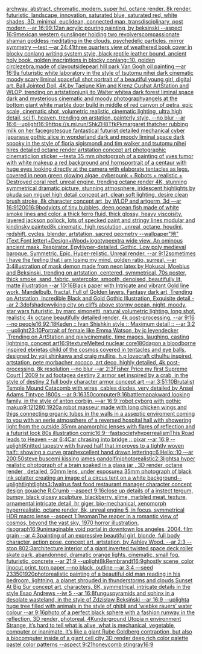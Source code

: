 [archway, abstract, chromatic, modern, super hd, octane render, 8k render, futuristic, landscape, innovation, saturated blue, saturated red, white shades, 3D, minimal, euclidean, connected map, transdisciplinary, post modern --ar 16:9](https://www.ebank.nz/aiartgenerator?category=archway%2C%2520abstract%2C%2520chromatic%2C%2520modern%2C%2520super%2520hd%2C%2520octane%2520render%2C%25208k%2520render%2C%2520futuristic%2C%2520landscape%2C%2520innovation%2C%2520saturated%2520blue%2C%2520saturated%2520red%2C%2520white%2520shades%2C%25203D%2C%2520minimal%2C%2520euclidean%2C%2520connected%2520map%2C%2520transdisciplinary%2C%2520post%2520modern%2520--ar%252016%3A9)[9:12](https://www.ebank.nz/aiartgenerator?category=9%3A12)[an acrylic pouring painting, by beksinski --aspect 16:9](https://www.ebank.nz/aiartgenerator?category=an%2520acrylic%2520pouring%2520painting%2C%2520by%2520beksinski%2520--aspect%252016%3A9)[mexican western gunslinger holding two revolvers](https://www.ebank.nz/aiartgenerator?category=mexican%2520western%2520gunslinger%2520holding%2520two%2520revolvers)[compassionate shaman goddess meditating in the clouds, psychedelic particles, mirror symmetry —test —ar 24:41](https://www.ebank.nz/aiartgenerator?category=compassionate%2520shaman%2520goddess%2520meditating%2520in%2520the%2520clouds%2C%2520psychedelic%2520particles%2C%2520mirror%2520symmetry%2520%E2%80%94test%2520%E2%80%94ar%252024%3A41)[three quarters view of weathered book cover in blocky conlang writing system style, black reptile leather bound, ancient holy book, golden inscriptions in blocky conlang::10, golden circle](https://www.ebank.nz/aiartgenerator?category=three%2520quarters%2520view%2520of%2520weathered%2520book%2520cover%2520in%2520blocky%2520conlang%2520writing%2520system%2520style%2C%2520black%2520reptile%2520leather%2520bound%2C%2520ancient%2520holy%2520book%2C%2520golden%2520inscriptions%2520in%2520blocky%2520conlang%3A%3A10%2C%2520golden%2520circle)[zebra,made of clay](https://www.ebank.nz/aiartgenerator?category=zebra%2Cmade%2520of%2520clay)[outside](https://www.ebank.nz/aiartgenerator?category=outside)[pearl hill park Van Gogh oil painting —ar 16:9](https://www.ebank.nz/aiartgenerator?category=pearl%2520hill%2520park%2520Van%2520Gogh%2520oil%2520painting%2520%E2%80%94ar%252016%3A9)[a futuristic white laboratory in the style of tsutomu nihei dark cinematic moody scary liminal space](https://www.ebank.nz/aiartgenerator?category=a%2520futuristic%2520white%2520laboratory%2520in%2520the%2520style%2520of%2520tsutomu%2520nihei%2520dark%2520cinematic%2520moody%2520scary%2520liminal%2520space)[full shot portrait of a beautiful young girl, digital art, Ball Jointed Doll, 4K,by Taejune Kim and Krenz Cushat ArtStation and WLOP, trending on artstation](https://www.ebank.nz/aiartgenerator?category=full%2520shot%2520portrait%2520of%2520a%2520beautiful%2520young%2520girl%2C%2520digital%2520art%2C%2520Ball%2520Jointed%2520Doll%2C%25204K%2Cby%2520Taejune%2520Kim%2520and%2520Krenz%2520Cushat%2520ArtStation%2520and%2520WLOP%2C%2520trending%2520on%2520artstation)[junji ito Walter white](https://www.ebank.nz/aiartgenerator?category=junji%2520ito%2520Walter%2520white)[a dark forest liminal space dark and mysterious cinematic and moody photography](https://www.ebank.nz/aiartgenerator?category=a%2520dark%2520forest%2520liminal%2520space%2520dark%2520and%2520mysterious%2520cinematic%2520and%2520moody%2520photography)[angels at the bottom giant white marble door build in middle of red canyon of petra, epic scale, cinematic shot, volumetric realistic, cinematic lighting, ultra high detail, sci fi, heaven, trending on arstation, painterly style, --no blur --ar 16:6](https://www.ebank.nz/aiartgenerator?category=angels%2520at%2520the%2520bottom%2520giant%2520white%2520marble%2520door%2520build%2520in%2520middle%2520of%2520red%2520canyon%2520of%2520petra%2C%2520epic%2520scale%2C%2520cinematic%2520shot%2C%2520volumetric%2520realistic%2C%2520cinematic%2520lighting%2C%2520ultra%2520high%2520detail%2C%2520sci%2520fi%2C%2520heaven%2C%2520trending%2520on%2520arstation%2C%2520painterly%2520style%2C%2520--no%2520blur%2520--ar%252016%3A6)[--uplight](https://www.ebank.nz/aiartgenerator?category=--uplight)[16:9](https://www.ebank.nz/aiartgenerator?category=16%3A9)[<https://s.mj.run/ShkZH8TfkPk>](https://www.ebank.nz/aiartgenerator?category=%3Chttps%3A//s.mj.run/ShkZH8TfkPk%3E)[margaret thatcher rubbing milk on her face](https://www.ebank.nz/aiartgenerator?category=margaret%2520thatcher%2520rubbing%2520milk%2520on%2520her%2520face)[grotesque fantastical futurist detailed mechanical cyber japanese gothic alice in wonderland dark and moody liminal space dark spooky in the style of floria sigismondi and tim walker and tsutomu nihei hires detailed octane render artstation concept art photographic cinematic](https://www.ebank.nz/aiartgenerator?category=grotesque%2520fantastical%2520futurist%2520detailed%2520mechanical%2520cyber%2520japanese%2520gothic%2520alice%2520in%2520wonderland%2520dark%2520and%2520moody%2520liminal%2520space%2520dark%2520spooky%2520in%2520the%2520style%2520of%2520floria%2520sigismondi%2520and%2520tim%2520walker%2520and%2520tsutomu%2520nihei%2520hires%2520detailed%2520octane%2520render%2520artstation%2520concept%2520art%2520photographic%2520cinematic)[lion sticker --test](https://www.ebank.nz/aiartgenerator?category=lion%2520sticker%2520--test)[a 35 mm photograph of a painting of yves tumor with white makeup a red background and horns](https://www.ebank.nz/aiartgenerator?category=a%252035%2520mm%2520photograph%2520of%2520a%2520painting%2520of%2520yves%2520tumor%2520with%2520white%2520makeup%2520a%2520red%2520background%2520and%2520horns)[portrait of a centaur with huge eyes looking directly at the camera with elaborate tentacles as legs.  covered in neon green glowing algae, cyberpunk + Robots + realistic + Destroyed coral reef, unreal engine, trending octane render 4K, stunning symmetrical dramatic picture, stunning atmosphere, iridescent highlights by okuda san miguel high detail concept art, clean soft lighting, desire clean brush stroke, 8k character concept art, by WLOP and artgerm, 3d  —ar 16:9](https://www.ebank.nz/aiartgenerator?category=portrait%2520of%2520a%2520centaur%2520with%2520huge%2520eyes%2520looking%2520directly%2520at%2520the%2520camera%2520with%2520elaborate%2520tentacles%2520as%2520legs.%2520%2520covered%2520in%2520neon%2520green%2520glowing%2520algae%2C%2520cyberpunk%2520%2B%2520Robots%2520%2B%2520realistic%2520%2B%2520Destroyed%2520coral%2520reef%2C%2520unreal%2520engine%2C%2520trending%2520octane%2520render%25204K%2C%2520stunning%2520symmetrical%2520dramatic%2520picture%2C%2520stunning%2520atmosphere%2C%2520iridescent%2520highlights%2520by%2520okuda%2520san%2520miguel%2520high%2520detail%2520concept%2520art%2C%2520clean%2520soft%2520lighting%2C%2520desire%2520clean%2520brush%2520stroke%2C%25208k%2520character%2520concept%2520art%2C%2520by%2520WLOP%2520and%2520artgerm%2C%25203d%2520%2520%E2%80%94ar%252016%3A9)[1200](https://www.ebank.nz/aiartgenerator?category=1200)[16:9](https://www.ebank.nz/aiartgenerator?category=16%3A9)[body](https://www.ebank.nz/aiartgenerator?category=body)[lots of tiny bubbles, deep ocean fish made of white smoke lines and color, a thick ferro fluid, thick glossy, heavy viscoisity, layered jackson pollock, lots of specked paint and stringy lines modular and kindinsky painted8k cinematic, high resolution, unreal, octane, houdini, redshift, cycles, blender, artstation, sacred geometry --wallpaper](https://www.ebank.nz/aiartgenerator?category=lots%2520of%2520tiny%2520bubbles%2C%2520deep%2520ocean%2520fish%2520made%2520of%2520white%2520smoke%2520lines%2520and%2520color%2C%2520a%2520thick%2520ferro%2520fluid%2C%2520thick%2520glossy%2C%2520heavy%2520viscoisity%2C%2520layered%2520jackson%2520pollock%2C%2520lots%2520of%2520specked%2520paint%2520and%2520stringy%2520lines%2520modular%2520and%2520kindinsky%2520painted8k%2520cinematic%2C%2520high%2520resolution%2C%2520unreal%2C%2520octane%2C%2520houdini%2C%2520redshift%2C%2520cycles%2C%2520blender%2C%2520artstation%2C%2520sacred%2520geometry%2520--wallpaper)["地"(Text,Font,letter)+Design+Wood+logotype](https://www.ebank.nz/aiartgenerator?category=%22%E5%9C%B0%22%28Text%2CFont%2Cletter%29%2BDesign%2BWood%2Blogotype)[extra wide view. An ominous ancient mask. Respirator. EgyHyper-detailed. Gothic. Low poly medieval baroque. Symmetric. Epic. Hyper-relistic. Unreal render. --ar 9:12](https://www.ebank.nz/aiartgenerator?category=extra%2520wide%2520view.%2520An%2520ominous%2520ancient%2520mask.%2520Respirator.%2520EgyHyper-detailed.%2520Gothic.%2520Low%2520poly%2520medieval%2520baroque.%2520Symmetric.%2520Epic.%2520Hyper-relistic.%2520Unreal%2520render.%2520--ar%25209%3A12)[sometimes i have the feeling that i am losing my mind. golden ratio, surreal, --ar 3:4](https://www.ebank.nz/aiartgenerator?category=sometimes%2520i%2520have%2520the%2520feeling%2520that%2520i%2520am%2520losing%2520my%2520mind.%2520golden%2520ratio%2C%2520surreal%2C%2520--ar%25203%3A4)[illustration of mask demon made from neon latex by Hokusai, Moebius and Beksinski. trending on artstation, centered, symmetrical, 70s poster, thick smoke, sand, fabric, watercolor, smooth, denoised, beautifully lit, matte illustration --ar 10:16](https://www.ebank.nz/aiartgenerator?category=illustration%2520of%2520mask%2520demon%2520made%2520from%2520neon%2520latex%2520by%2520Hokusai%2C%2520Moebius%2520and%2520Beksinski.%2520trending%2520on%2520artstation%2C%2520centered%2C%2520symmetrical%2C%252070s%2520poster%2C%2520thick%2520smoke%2C%2520sand%2C%2520fabric%2C%2520watercolor%2C%2520smooth%2C%2520denoised%2C%2520beautifully%2520lit%2C%2520matte%2520illustration%2520--ar%252010%3A16)[Black paper with Intricate and vibrant Gold line work, Mandelbulb, fractal, Full of Golden layers, Fantasy dark art, Trending on Artstation, Incredible Black and Gold Gothic Illustration, Exquisite detail --ar 2:3](https://www.ebank.nz/aiartgenerator?category=Black%2520paper%2520with%2520Intricate%2520and%2520vibrant%2520Gold%2520line%2520work%2C%2520Mandelbulb%2C%2520fractal%2C%2520Full%2520of%2520Golden%2520layers%2C%2520Fantasy%2520dark%2520art%2C%2520Trending%2520on%2520Artstation%2C%2520Incredible%2520Black%2520and%2520Gold%2520Gothic%2520Illustration%2C%2520Exquisite%2520detail%2520--ar%25202%3A3)[dof](https://www.ebank.nz/aiartgenerator?category=dof)[shadow](https://www.ebank.nz/aiartgenerator?category=shadow)[viking city on cliffs above stormy ocean, night, moody, star wars futuristic, by marc simonetti, natural volumetric lighting, long shot, realistic 4k octane beautifully detailed render, 4k post-processing, --ar 9:16 --no people](https://www.ebank.nz/aiartgenerator?category=viking%2520city%2520on%2520cliffs%2520above%2520stormy%2520ocean%2C%2520night%2C%2520moody%2C%2520star%2520wars%2520futuristic%2C%2520by%2520marc%2520simonetti%2C%2520natural%2520volumetric%2520lighting%2C%2520long%2520shot%2C%2520realistic%25204k%2520octane%2520beautifully%2520detailed%2520render%2C%25204k%2520post-processing%2C%2520--ar%25209%3A16%2520--no%2520people)[16:9](https://www.ebank.nz/aiartgenerator?category=16%3A9)[2:1](https://www.ebank.nz/aiartgenerator?category=2%3A1)[8K](https://www.ebank.nz/aiartgenerator?category=8K)[eden :: Ivan Shishkin style :: Maximum detail :: --ar 3:2 --uplight](https://www.ebank.nz/aiartgenerator?category=eden%2520%3A%3A%2520Ivan%2520Shishkin%2520style%2520%3A%3A%2520Maximum%2520detail%2520%3A%3A%2520--ar%25203%3A2%2520--uplight)[23:10](https://www.ebank.nz/aiartgenerator?category=23%3A10)[Portrait of female like Emma Watson, by jc leyendecker ,Trending on ArtStation and pixiv](https://www.ebank.nz/aiartgenerator?category=Portrait%2520of%2520female%2520like%2520Emma%2520Watson%2C%2520by%2520jc%2520leyendecker%2520%2CTrending%2520on%2520ArtStation%2520and%2520pixiv)[cinematic, time mages, laughing, casting lightning, concept art](https://www.ebank.nz/aiartgenerator?category=cinematic%2C%2520time%2520mages%2C%2520laughing%2C%2520casting%2520lightning%2C%2520concept%2520art)[16:9](https://www.ebank.nz/aiartgenerator?category=16%3A9)[texture](https://www.ebank.nz/aiartgenerator?category=texture)[Melted nuclear core](https://www.ebank.nz/aiartgenerator?category=Melted%2520nuclear%2520core)[180](https://www.ebank.nz/aiartgenerator?category=180)[dagon a bloodborne inspired ebrietas child of the cosmos covered in tentacles and eye balls, designed by yoji shinkawa and craig mullins, h.p lovecraft cthulhu inspired, artstation, pete morbacher, rococo, art deco, highly detailed, 4k post-processing, 8k resolution --no blur --ar 2:3](https://www.ebank.nz/aiartgenerator?category=dagon%2520a%2520bloodborne%2520inspired%2520ebrietas%2520child%2520of%2520the%2520cosmos%2520covered%2520in%2520tentacles%2520and%2520eye%2520balls%2C%2520designed%2520by%2520yoji%2520shinkawa%2520and%2520craig%2520mullins%2C%2520h.p%2520lovecraft%2520cthulhu%2520inspired%2C%2520artstation%2C%2520pete%2520morbacher%2C%2520rococo%2C%2520art%2520deco%2C%2520highly%2520detailed%2C%25204k%2520post-processing%2C%25208k%2520resolution%2520--no%2520blur%2520--ar%25202%3A3)[Fisher Price my first Supreme Court | 2009 tv ad footage](https://www.ebank.nz/aiartgenerator?category=Fisher%2520Price%2520my%2520first%2520Supreme%2520Court%2520%7C%25202009%2520tv%2520ad%2520footage)[a destiny 2 armor set inspired by a crab, in the style of destiny 2 full body character armor concept art --ar 3:5](https://www.ebank.nz/aiartgenerator?category=a%2520destiny%25202%2520armor%2520set%2520inspired%2520by%2520a%2520crab%2C%2520in%2520the%2520style%2520of%2520destiny%25202%2520full%2520body%2520character%2520armor%2520concept%2520art%2520--ar%25203%3A5)[1:10](https://www.ebank.nz/aiartgenerator?category=1%3A10)[Brutalist Temple Mound Catacomb with wires, cables diodes, very detailed by Ansel Adams Tintype 1800s --ar 9:16](https://www.ebank.nz/aiartgenerator?category=Brutalist%2520Temple%2520Mound%2520Catacomb%2520with%2520wires%2C%2520cables%2520diodes%2C%2520very%2520detailed%2520by%2520Ansel%2520Adams%2520Tintype%25201800s%2520--ar%25209%3A16)[350](https://www.ebank.nz/aiartgenerator?category=350)[computer](https://www.ebank.nz/aiartgenerator?category=computer)[9:16](https://www.ebank.nz/aiartgenerator?category=9%3A16)[battlemap](https://www.ebank.nz/aiartgenerator?category=battlemap)[akward looking family, in the style of anton corbijn, —ar 16:9](https://www.ebank.nz/aiartgenerator?category=akward%2520looking%2520family%2C%2520in%2520the%2520style%2520of%2520anton%2520corbijn%2C%2520%E2%80%94ar%252016%3A9)[::](https://www.ebank.nz/aiartgenerator?category=%3A%3A)[robot cyborg with gothic makup](https://www.ebank.nz/aiartgenerator?category=robot%2520cyborg%2520with%2520gothic%2520makup)[9:12](https://www.ebank.nz/aiartgenerator?category=9%3A12)[1280:1920](https://www.ebank.nz/aiartgenerator?category=1280%3A1920)[a robot masseur made with long chicken wings and thigs connecting organic tubes in the walls in a asseptic enviroment coming to you with an eerie atmosphere of a reversed hospital hall with showering light from the outside 35mm anamorphic lenses with flares of reflection and a futurist look 80s illustration comic](https://www.ebank.nz/aiartgenerator?category=a%2520robot%2520masseur%2520made%2520with%2520long%2520chicken%2520wings%2520and%2520thigs%2520connecting%2520organic%2520tubes%2520in%2520the%2520walls%2520in%2520a%2520asseptic%2520enviroment%2520coming%2520to%2520you%2520with%2520an%2520eerie%2520atmosphere%2520of%2520a%2520reversed%2520hospital%2520hall%2520with%2520showering%2520light%2520from%2520the%2520outside%252035mm%2520anamorphic%2520lenses%2520with%2520flares%2520of%2520reflection%2520and%2520a%2520futurist%2520look%252080s%2520illustration%2520comic)[16:9](https://www.ebank.nz/aiartgenerator?category=16%3A9)[--fast](https://www.ebank.nz/aiartgenerator?category=--fast)[society](https://www.ebank.nz/aiartgenerator?category=society)[hyperrealism](https://www.ebank.nz/aiartgenerator?category=hyperrealism)[This Road leads to Heaven --ar 6:4](https://www.ebank.nz/aiartgenerator?category=This%2520Road%2520leads%2520to%2520Heaven%2520--ar%25206%3A4)[Car chrasing into bridge :: pixar --ar 16:9 --uplight](https://www.ebank.nz/aiartgenerator?category=Car%2520chrasing%2520into%2520bridge%2520%3A%3A%2520pixar%2520--ar%252016%3A9%2520--uplight)[Knitted tapestry with frayed half that improves to a tightly woven half:: showing a curve graph](https://www.ebank.nz/aiartgenerator?category=Knitted%2520tapestry%2520with%2520frayed%2520half%2520that%2520improves%2520to%2520a%2520tightly%2520woven%2520half%3A%3A%2520showing%2520a%2520curve%2520graph)[excellent hand drawn lettering::6 Hello::10 —ar 200:50](https://www.ebank.nz/aiartgenerator?category=excellent%2520hand%2520drawn%2520lettering%3A%3A6%2520Hello%3A%3A10%2520%E2%80%94ar%2520200%3A50)[steve buscemi kissing james gandolfini](https://www.ebank.nz/aiartgenerator?category=steve%2520buscemi%2520kissing%2520james%2520gandolfini)[photorealistic](https://www.ebank.nz/aiartgenerator?category=photorealistic)[2:3](https://www.ebank.nz/aiartgenerator?category=2%3A3)[lights](https://www.ebank.nz/aiartgenerator?category=lights)[a hyper realistic photograph of a brain soaked in a glass jar , 3D render, octane render , detailed, 50mm lens, under exposure](https://www.ebank.nz/aiartgenerator?category=a%2520hyper%2520realistic%2520photograph%2520of%2520a%2520brain%2520soaked%2520in%2520a%2520glass%2520jar%2520%2C%25203D%2520render%2C%2520octane%2520render%2520%2C%2520detailed%2C%252050mm%2520lens%2C%2520under%2520exposure)[a 35mm photograph of black ink splatter creating an image of a circus tent on a white background](https://www.ebank.nz/aiartgenerator?category=a%252035mm%2520photograph%2520of%2520black%2520ink%2520splatter%2520creating%2520an%2520image%2520of%2520a%2520circus%2520tent%2520on%2520a%2520white%2520background)[--uplight](https://www.ebank.nz/aiartgenerator?category=--uplight)[light](https://www.ebank.nz/aiartgenerator?category=light)[lights](https://www.ebank.nz/aiartgenerator?category=lights)[3:1](https://www.ebank.nz/aiartgenerator?category=3%3A1)[walrus fast food restaurant manager character concept design gouache R.Crumb --aspect 9:16](https://www.ebank.nz/aiartgenerator?category=walrus%2520fast%2520food%2520restaurant%2520manager%2520character%2520concept%2520design%2520gouache%2520R.Crumb%2520--aspect%25209%3A16)[close up details of a instect tergum, bumpy, black glossy sculpture, blackberry, slime, marbled meat, texture, ornamental intricate detail, hr giger, bio-mechanical, xenomorph hyperrealistic, octane render, 8k, unreal engine 5, in focus, symmetrical HDR macro lense --aspect 1:1](https://www.ebank.nz/aiartgenerator?category=close%2520up%2520details%2520of%2520a%2520instect%2520tergum%2C%2520bumpy%2C%2520black%2520glossy%2520sculpture%2C%2520blackberry%2C%2520slime%2C%2520marbled%2520meat%2C%2520texture%2C%2520ornamental%2520intricate%2520detail%2C%2520hr%2520giger%2C%2520bio-mechanical%2C%2520xenomorph%2520hyperrealistic%2C%2520octane%2520render%2C%25208k%2C%2520unreal%2520engine%25205%2C%2520in%2520focus%2C%2520symmetrical%2520HDR%2520macro%2520lense%2520--aspect%25201%3A1)[woman](https://www.ebank.nz/aiartgenerator?category=woman)[The reaper in a romantic view of cosmos, beyond the vast sky, 1970 horror illustration, risograph](https://www.ebank.nz/aiartgenerator?category=The%2520reaper%2520in%2520a%2520romantic%2520view%2520of%2520cosmos%2C%2520beyond%2520the%2520vast%2520sky%2C%25201970%2520horror%2520illustration%2C%2520risograph)[16:9](https://www.ebank.nz/aiartgenerator?category=16%3A9)[unimaginable void portal in downtown los angeles, 2004. film grain --ar 4:3](https://www.ebank.nz/aiartgenerator?category=unimaginable%2520void%2520portal%2520in%2520downtown%2520los%2520angeles%2C%25202004.%2520film%2520grain%2520--ar%25204%3A3)[painting of an expressive beautiful girl, blonde, full body character, action pose, concept art, artstation, by Ashley Wood. --ar 2:3 --stop 80](https://www.ebank.nz/aiartgenerator?category=painting%2520of%2520an%2520expressive%2520beautiful%2520girl%2C%2520blonde%2C%2520full%2520body%2520character%2C%2520action%2520pose%2C%2520concept%2520art%2C%2520artstation%2C%2520by%2520Ashley%2520Wood.%2520--ar%25202%3A3%2520--stop%252080)[2:3](https://www.ebank.nz/aiartgenerator?category=2%3A3)[architecture interior of a giant inverted twisted space deck roller skate park, abandonned, dramatic orange lights, cinematic, small fog, futuristic, concrete --ar 21:9 --uplight](https://www.ebank.nz/aiartgenerator?category=architecture%2520interior%2520of%2520a%2520giant%2520inverted%2520twisted%2520space%2520deck%2520roller%2520skate%2520park%2C%2520abandonned%2C%2520dramatic%2520orange%2520lights%2C%2520cinematic%2C%2520small%2520fog%2C%2520futuristic%2C%2520concrete%2520--ar%252021%3A9%2520--uplight)[8k](https://www.ebank.nz/aiartgenerator?category=8k)[Rembrandt](https://www.ebank.nz/aiartgenerator?category=Rembrandt)[16:9](https://www.ebank.nz/aiartgenerator?category=16%3A9)[ghostly scene, color linocut print, torn paper —no black, outline —ar 3:4 —seed 23350](https://www.ebank.nz/aiartgenerator?category=ghostly%2520scene%2C%2520color%2520linocut%2520print%2C%2520torn%2520paper%2520%E2%80%94no%2520black%2C%2520outline%2520%E2%80%94ar%25203%3A4%2520%E2%80%94seed%252023350)[1920](https://www.ebank.nz/aiartgenerator?category=1920)[photorealistic painting of a beautiful old man reading in his bedroom,  lightning, a planet shrouded in thunderstorms and clouds Sunset At Big Sur concept art, characters, 8K, symmetrical, intricate details in the style Esao Andrews --iw 5 --ar 16:8](https://www.ebank.nz/aiartgenerator?category=photorealistic%2520painting%2520of%2520a%2520beautiful%2520old%2520man%2520reading%2520in%2520his%2520bedroom%2C%2520%2520lightning%2C%2520a%2520planet%2520shrouded%2520in%2520thunderstorms%2520and%2520clouds%2520Sunset%2520At%2520Big%2520Sur%2520concept%2520art%2C%2520characters%2C%25208K%2C%2520symmetrical%2C%2520intricate%2520details%2520in%2520the%2520style%2520Esao%2520Andrews%2520--iw%25205%2520--ar%252016%3A8)[fungus](https://www.ebank.nz/aiartgenerator?category=fungus)[pyramids and sphinx in a desolate wasteland, in the style of Zdzisław Beksiński --ar 16:9 --uplight](https://www.ebank.nz/aiartgenerator?category=pyramids%2520and%2520sphinx%2520in%2520a%2520desolate%2520wasteland%2C%2520in%2520the%2520style%2520of%2520Zdzis%C5%82aw%2520Beksi%C5%84ski%2520--ar%252016%3A9%2520--uplight)[a huge tree filled with animals in the style of ghibli and ‘wiebke rauers’ water colour  --ar 9:16](https://www.ebank.nz/aiartgenerator?category=a%2520huge%2520tree%2520filled%2520with%2520animals%2520in%2520the%2520style%2520of%2520ghibli%2520and%2520%E2%80%98wiebke%2520rauers%E2%80%99%2520water%2520colour%2520%2520--ar%25209%3A16)[photo of a perfect black sphere with a fashion runway in the reflection, 3D render, photoreal, 4K](https://www.ebank.nz/aiartgenerator?category=photo%2520of%2520a%2520perfect%2520black%2520sphere%2520with%2520a%2520fashion%2520runway%2520in%2520the%2520reflection%2C%25203D%2520render%2C%2520photoreal%2C%25204K)[underground Utopia n environment  Strange,  it’s hard to tell what is alive, what is mechanical, vegetable, computer or inanimate. It’s like a giant Rube Goldberg contraption, but also a biocomputer inside of a giant cell city 3D render deep rich color palette pastel color patterns --aspect 9:21](https://www.ebank.nz/aiartgenerator?category=underground%2520Utopia%2520n%2520environment%2520%2520Strange%2C%2520%2520it%E2%80%99s%2520hard%2520to%2520tell%2520what%2520is%2520alive%2C%2520what%2520is%2520mechanical%2C%2520vegetable%2C%2520computer%2520or%2520inanimate.%2520It%E2%80%99s%2520like%2520a%2520giant%2520Rube%2520Goldberg%2520contraption%2C%2520but%2520also%2520a%2520biocomputer%2520inside%2520of%2520a%2520giant%2520cell%2520city%25203D%2520render%2520deep%2520rich%2520color%2520palette%2520pastel%2520color%2520patterns%2520--aspect%25209%3A21)[honeycomb stingray](https://www.ebank.nz/aiartgenerator?category=honeycomb%2520stingray)[16:9](https://www.ebank.nz/aiartgenerator?category=16%3A9)